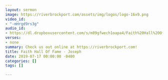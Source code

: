 ```yaml
---
layout: sermon
image: https://riverbrockport.com/assets/img/logos/logo-16x9.png
video_id:
- "-mHrgd9rs3g"
audio_id:
- https://dl.dropboxusercontent.com/s/m89gfwech1oapa4/Faith%20Hall%20Of%20Fame%20-%20Joseph.mp3?dl=0
verses:
- none
summary: Check us out online at https://riverbrockport.com!
title: Faith Hall Of Fame - Joseph
date: 2019-07-17 00:00:00 -0400
categories: []
tags: []

---
```

